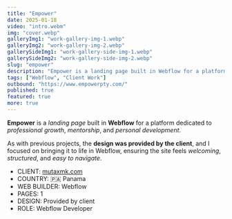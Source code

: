 ```yaml
---
title: "Empower"
date: 2025-01-18
video: "intro.webm"
img: "cover.webp"
galleryImg1: "work-gallery-img-1.webp"
galleryImg2: "work-gallery-img-2.webp"
gallerySideImg1: "work-gallery-side-img-1.webp"
gallerySideImg2: "work-gallery-side-img-2.webp"
slug: "empower"
description: "Empower is a landing page built in Webflow for a platform dedicated to professional growth"
tags: ["Webflow", "Client Work"]
outbound: "https://www.empowerpty.com/"
published: true
featured: true
more: true
---
```


<p class="mb-8">
  <strong>Empower</strong> is a <em>landing page</em> built in <strong>Webflow</strong> for a platform dedicated to <em>professional growth</em>, <em>mentorship</em>, and <em>personal development</em>.
</p>

<p class="mb-8">
  As with previous projects, the <strong>design was provided by the client</strong>, and I focused on bringing it to life in Webflow, ensuring the site feels <em>welcoming</em>, <em>structured</em>, and <em>easy to navigate</em>.
</p>

<ul class="divide-y divide-gray-200 border-y border-gray-200">
  <li class="py-2"><span class="text-gray-500">CLIENT:</span> <a href="https://mutaxmk.com" target="_blank" rel="noopener noreferrer" class="underline hover:text-gray-600">mutaxmk.com</a></li>
  <li class="py-3"><span class="text-gray-500">COUNTRY:</span> 🇵🇦 Panama</li>
  <li class="py-3"><span class="text-gray-500">WEB BUILDER:</span> Webflow</li>
  <li class="py-3"><span class="text-gray-500">PAGES:</span> 1</li>
  <li class="py-3"><span class="text-gray-500">DESIGN:</span> Provided by client</li>
  <li class="py-3"><span class="text-gray-500">ROLE:</span> Webflow Developer</li>
</ul>




